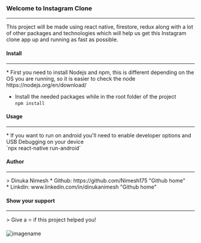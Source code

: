 <h3>Welcome to Instagram Clone</h3>
<hr>


This project will be made using react native, firestore, redux along with a lot of
 other packages and technologies which will help us get this Instagram clone app up and running as fast as possible.





<h4>Install</h4>
<hr>
* First you need to install Nodejs and npm, this is different depending on the OS you are running, so it is easier to check
 the node https://nodejs.org/en/download/


* Install the needed packages while in the root folder of the project<br/>
    `npm install`



<h4>Usage</h4>
<hr>
* If you want to run on android you'll need to enable developer options and USB Debugging on your device<br/>
    `npx react-native run-android`
    
    
<h4>Author</h4>
<hr>
 > Dinuka Nimesh
* Github: https://github.com/Nimesh175 "Github home"</br>
* Linkdin: www.linkedin.com/in/dinukanimesh "Github home"

<h4> Show your support</h4>
<hr>
 > Give a ⭐ if this project helped you!

![imagename](https://images.immediate.co.uk/production/volatile/sites/4/2018/12/GettyImages-918529586-35c7227.jpg?quality=90&crop=61px%2C468px%2C7710px%2C3317px&resize=960%2C408)



